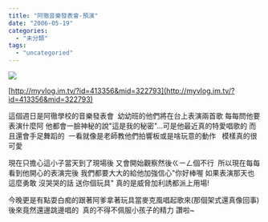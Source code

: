 ```yaml
---
title: "阿徹音樂發表會-預演"
date: "2006-05-19"
categories: 
  - "未分類"
tags: 
  - "uncategoried"
---
```


![](http://myvlog.im.tv/?id=413356&mid=322793)

[http://myvlog.im.tv/?id=413356&mid=322793](http://myvlog.im.tv/?id=413356&mid=322793)

這個週日是阿徹學校的音樂發表會  幼幼班的他們將在台上表演兩首歌 每每問他要表演什麼阿 他都會一臉神秘的說"這是我的秘密"...可是他最近真的特愛唱歌的 而且還會手足舞蹈的  一看就像是老師教他們拍響板或是啥玩意的動作   模樣真的很可愛

現在只擔心這小子當天到了現場後 又會開始觀察然後ㄍㄧㄥ個不行  所以現在每每看到他開心的表演完後 我們都要大大的給他加強信心"你好棒喔 如果表演那天也這麼勇敢 沒哭哭的話 送你個玩具" 真的是威脅加利誘都派上用場!

今晚更是有點耍白痴的跟著阿爹拿著玩具當麥克風唱起歌來(那個架式還真像回事) 後來竟然還邊跳邊唱的  真的不得不佩服小孩子的精力 讚啦~

